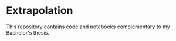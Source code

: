 # Extrapolation

This repository contains code and notebooks complementary to my Bachelor's thesis.
